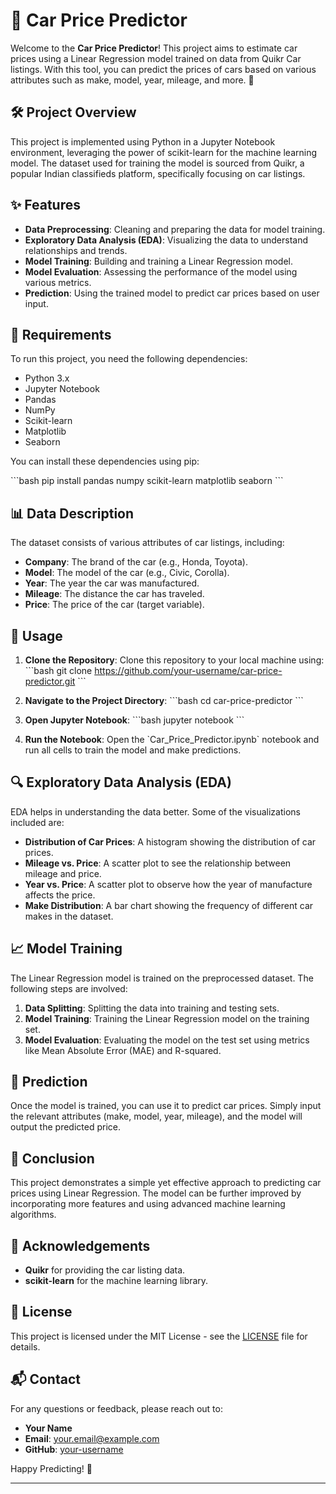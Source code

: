 # 🚗 Car Price Predictor

Welcome to the **Car Price Predictor**! This project aims to estimate car prices using a Linear Regression model trained on data from Quikr Car listings. With this tool, you can predict the prices of cars based on various attributes such as make, model, year, mileage, and more. 🚀

## 🛠 Project Overview

This project is implemented using Python in a Jupyter Notebook environment, leveraging the power of scikit-learn for the machine learning model. The dataset used for training the model is sourced from Quikr, a popular Indian classifieds platform, specifically focusing on car listings.

## ✨ Features

- **Data Preprocessing**: Cleaning and preparing the data for model training.
- **Exploratory Data Analysis (EDA)**: Visualizing the data to understand relationships and trends.
- **Model Training**: Building and training a Linear Regression model.
- **Model Evaluation**: Assessing the performance of the model using various metrics.
- **Prediction**: Using the trained model to predict car prices based on user input.

## 🧩 Requirements

To run this project, you need the following dependencies:

- Python 3.x
- Jupyter Notebook
- Pandas
- NumPy
- Scikit-learn
- Matplotlib
- Seaborn

You can install these dependencies using pip:

\`\`\`bash
pip install pandas numpy scikit-learn matplotlib seaborn
\`\`\`

## 📊 Data Description

The dataset consists of various attributes of car listings, including:

- **Company**: The brand of the car (e.g., Honda, Toyota).
- **Model**: The model of the car (e.g., Civic, Corolla).
- **Year**: The year the car was manufactured.
- **Mileage**: The distance the car has traveled.
- **Price**: The price of the car (target variable).

## 🚀 Usage

1. **Clone the Repository**: Clone this repository to your local machine using:
   \`\`\`bash
   git clone https://github.com/your-username/car-price-predictor.git
   \`\`\`
   
2. **Navigate to the Project Directory**: 
   \`\`\`bash
   cd car-price-predictor
   \`\`\`
   
3. **Open Jupyter Notebook**:
   \`\`\`bash
   jupyter notebook
   \`\`\`
   
4. **Run the Notebook**: Open the \`Car_Price_Predictor.ipynb\` notebook and run all cells to train the model and make predictions.

## 🔍 Exploratory Data Analysis (EDA)

EDA helps in understanding the data better. Some of the visualizations included are:

- **Distribution of Car Prices**: A histogram showing the distribution of car prices.
- **Mileage vs. Price**: A scatter plot to see the relationship between mileage and price.
- **Year vs. Price**: A scatter plot to observe how the year of manufacture affects the price.
- **Make Distribution**: A bar chart showing the frequency of different car makes in the dataset.

## 📈 Model Training

The Linear Regression model is trained on the preprocessed dataset. The following steps are involved:

1. **Data Splitting**: Splitting the data into training and testing sets.
2. **Model Training**: Training the Linear Regression model on the training set.
3. **Model Evaluation**: Evaluating the model on the test set using metrics like Mean Absolute Error (MAE) and R-squared.

## 🔮 Prediction

Once the model is trained, you can use it to predict car prices. Simply input the relevant attributes (make, model, year, mileage), and the model will output the predicted price.

## 🏁 Conclusion

This project demonstrates a simple yet effective approach to predicting car prices using Linear Regression. The model can be further improved by incorporating more features and using advanced machine learning algorithms.

## 🙏 Acknowledgements

- **Quikr** for providing the car listing data.
- **scikit-learn** for the machine learning library.

## 📜 License

This project is licensed under the MIT License - see the [LICENSE](LICENSE) file for details.

## 📬 Contact

For any questions or feedback, please reach out to:

- **Your Name**
- **Email**: your.email@example.com
- **GitHub**: [your-username](https://github.com/your-username)

Happy Predicting! 🎉

---

